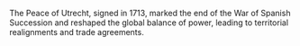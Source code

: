 The Peace of Utrecht, signed in 1713, marked the end of the War of Spanish Succession and reshaped the global balance of power, leading to territorial realignments and trade agreements.
